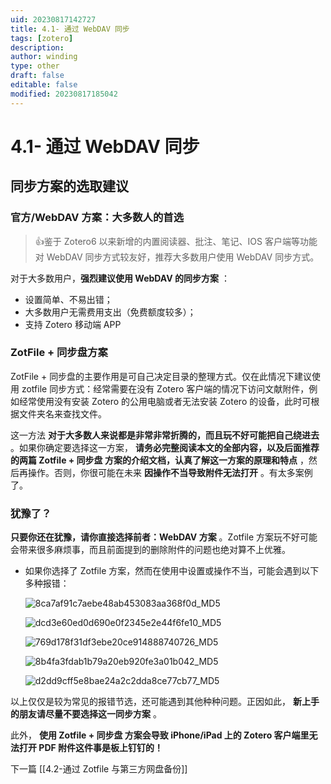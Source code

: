 ```yaml
---
uid: 20230817142727
title: 4.1- 通过 WebDAV 同步
tags: [zotero]
description: 
author: winding
type: other
draft: false
editable: false
modified: 20230817185042
---
```


# 4.1- 通过 WebDAV 同步

## 同步方案的选取建议

### 官方/WebDAV 方案：大多数人的首选

> 👍鉴于 Zotero6 以来新增的内置阅读器、批注、笔记、IOS 客户端等功能对 WebDAV 同步方式较友好，推荐大多数用户使用 WebDAV 同步方式。

对于大多数用户，**强烈建议使用 WebDAV 的同步方案** ：

* 设置简单、不易出错；
* 大多数用户无需费用支出（免费额度较多）；
* 支持 Zotero 移动端 APP

### ZotFile + 同步盘方案

ZotFile + 同步盘的主要作用是可自己决定目录的整理方式。仅在此情况下建议使用 zotfile 同步方式：经常需要在没有 Zotero 客户端的情况下访问文献附件，例如经常使用没有安装 Zotero 的公用电脑或者无法安装 Zotero 的设备，此时可根据文件夹名来查找文件。

这一方法 **对于大多数人来说都是非常非常折腾的，而且玩不好可能把自己绕进去** 。如果你确定要选择这一方案， **请务必完整阅读本文的全部内容，以及后面推荐的两篇 Zotfile + 同步盘 方案的介绍文档，认真了解这一方案的原理和特点** ，然后再操作。否则，你很可能在未来 **因操作不当导致附件无法打开** 。有太多案例了。

### 犹豫了？

**只要你还在犹豫，请你直接选择前者：WebDAV 方案** 。Zotfile 方案玩不好可能会带来很多麻烦事，而且前面提到的删除附件的问题也绝对算不上优雅。

* 如果你选择了 Zotfile 方案，然而在使用中设置或操作不当，可能会遇到以下多种报错：

    ![8ca7af91c7aebe48ab453083aa368f0d_MD5](https://cdn.pkmer.cn/images/202308171529255.png!pkmer)

    ![dcd3e60ed0d690e0f2345e2e44f6fe10_MD5](https://cdn.pkmer.cn/images/202308171529256.png!pkmer)

    ![769d178f31df3ebe20ce914888740726_MD5](https://cdn.pkmer.cn/images/202308171529257.png!pkmer)

    ![8b4fa3fdab1b79a20eb920fe3a01b042_MD5](https://cdn.pkmer.cn/images/202308171529258.png!pkmer)

    ![d2dd9cff5e8bae24a2c2dda8ce77cb77_MD5](https://cdn.pkmer.cn/images/202308171529259.png!pkmer)

以上仅仅是较为常见的报错节选，还可能遇到其他种种问题。正因如此， **新上手的朋友请尽量不要选择这一同步方案** 。

此外， **使用 Zotfile + 同步盘 方案会导致 iPhone/iPad 上的 Zotero 客户端里无法打开 PDF 附件这件事是板上钉钉的！**

下一篇 [[4.2-通过 Zotfile 与第三方网盘备份]]